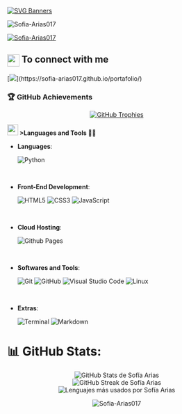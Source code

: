 [![SVG Banners](https://svg-banners.vercel.app/api?type=luminance&text1=I'm%20Danna%20Sofia%20Arias%20😘&width=800&height=400)](https://github.com/Akshay090/svg-banners)

<p align="left"> <img src="https://komarev.com/ghpvc/?username=Sofia-Arias017&label=Profile%20views&color=c7108d&style=for-the-badge" alt="Sofia-Arias017" /> </p>

<p align="left"> <a href="https://github.com/ryo-ma/github-profile-trophy"><img src="https://github-profile-trophy.vercel.app/?username=Sofia-Arias017" alt="Sofia-Arias017" /></a> </p>

<summary><h2><img src="https://emoji.gg/emoji/2923_kirbySpin" align="center"
                 width="28" /> To connect with me</h2></summary>
[<img src ="https://img.shields.io/badge/portfolio-%23.svg?&style=for-the-badge&logo=&logoColor=white%22">](https://sofia-arias017.github.io/portafolio/)
<h3 align="left">🏆 GitHub Achievements</h3>

<p align="center">
  <a href="https://github.com/ryo-ma/github-profile-trophy">
    <img 
      src="https://github-profile-trophy.vercel.app/?username=Sofia-Arias017&theme=onestar&no-frame=true&margin-w=10&column=7" 
      alt="GitHub Trophies" 
    />
  </a>
</p>


<img src="https://media2.giphy.com/media/QssGEmpkyEOhBCb7e1/giphy.gif?cid=ecf05e47a0n3gi1bfqntqmob8g9aid1oyj2wr3ds3mg700bl&rid=giphy.gif" width ="25"><b> >Languages and Tools 🧑‍💻 </b>
 <br>
 
 - **Languages**:
     
     ![Python](https://img.shields.io/badge/Python%20-%2314354C.svg?style=for-the-badge&logo=python&logoColor=white)
 
 <br>   
     
 - **Front-End Development**:
 
    ![HTML5](https://img.shields.io/badge/HTML5%20-%23E34F26.svg?style=for-the-badge&logo=html5&logoColor=white)
    ![CSS3](https://img.shields.io/badge/CSS%20-%231572B6.svg?style=for-the-badge&logo=css3&logoColor=white)
    ![JavaScript](https://img.shields.io/badge/JavaScript%20-%23F7DF1E.svg?style=for-the-badge&logo=javascript&logoColor=black)
 
 <br>
 
 - **Cloud Hosting**:
 
     ![Github Pages](https://img.shields.io/badge/GitHub%20Pages-%23327FC7.svg?style=for-the-badge&logo=github&logoColor=white)
     
 <br>
 
 - **Softwares and Tools**:
 
     ![Git](https://img.shields.io/badge/git-%23F05033.svg?style=for-the-badge&logo=git&logoColor=white)
     ![GitHub](https://img.shields.io/badge/github-%23121011.svg?style=for-the-badge&logo=github&logoColor=white)
     ![Visual Studio Code](https://img.shields.io/badge/Visual%20Studio%20Code-0078d7.svg?style=for-the-badge&logo=visual-studio-code&logoColor=white)
     ![Linux](https://img.shields.io/badge/Linux-FCC624?style=for-the-badge&logo=linux&logoColor=black) 
 
 <br>
 
 - **Extras**:
 
     ![Terminal](https://img.shields.io/badge/Terminal-%23054020?style=for-the-badge&logo=gnu-bash&logoColor=white)
     ![Markdown](https://img.shields.io/badge/markdown-%23000000.svg?style=for-the-badge&logo=markdown&logoColor=white)   

# 📊 GitHub Stats:

<p align="center">
  <img 
    src="https://github-readme-stats.vercel.app/api?username=Sofia-Arias017&theme=onestar&hide_border=false&include_all_commits=true&count_private=true" 
    alt="GitHub Stats de Sofía Arias" 
  /><br/>
  <img 
    src="https://github-readme-streak-stats.herokuapp.com/?user=Sofia-Arias017&theme=onestar&hide_border=false" 
    alt="GitHub Streak de Sofía Arias" 
  /><br/>
  <img 
    src="https://github-readme-stats.vercel.app/api/top-langs/?username=Sofia-Arias017&theme=onestar&hide_border=false&layout=compact" 
    alt="Lenguajes más usados por Sofía Arias" 
  />
</p>

<p align="center"><img align="center" src="https://i.pinimg.com/originals/ca/c5/52/cac552177ecabfd2ff9b20be591b9c22.gif" alt="Sofia-Arias017" /></p>

